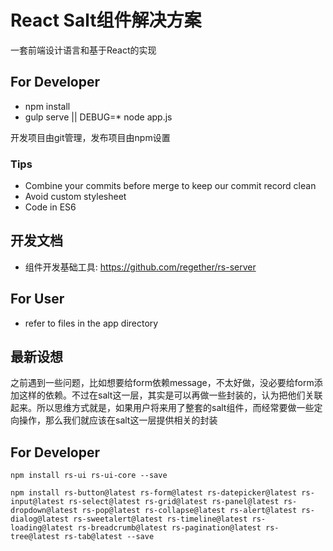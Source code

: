 # React Salt组件解决方案

一套前端设计语言和基于React的实现

## For Developer

* npm install
* gulp serve || DEBUG=* node app.js

开发项目由git管理，发布项目由npm设置

### Tips

* Combine your commits before merge to keep our commit record clean
* Avoid custom stylesheet
* Code in ES6

## 开发文档

* 组件开发基础工具: https://github.com/regether/rs-server

## For User

* refer to files in the app directory

## 最新设想

之前遇到一些问题，比如想要给form依赖message，不太好做，没必要给form添加这样的依赖。不过在salt这一层，其实是可以再做一些封装的，认为把他们关联起来。所以思维方式就是，如果用户将来用了整套的salt组件，而经常要做一些定向操作，那么我们就应该在salt这一层提供相关的封装

## For Developer

```
npm install rs-ui rs-ui-core --save

npm install rs-button@latest rs-form@latest rs-datepicker@latest rs-input@latest rs-select@latest rs-grid@latest rs-panel@latest rs-dropdown@latest rs-pop@latest rs-collapse@latest rs-alert@latest rs-dialog@latest rs-sweetalert@latest rs-timeline@latest rs-loading@latest rs-breadcrumb@latest rs-pagination@latest rs-tree@latest rs-tab@latest --save

```
